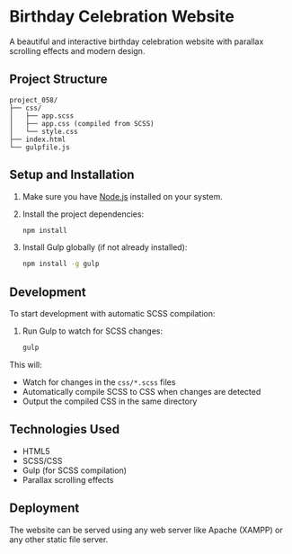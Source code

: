 # Birthday Celebration Website

A beautiful and interactive birthday celebration website with parallax scrolling effects and modern design.

## Project Structure

```
project_058/
├── css/
│   ├── app.scss
│   ├── app.css (compiled from SCSS)
│   └── style.css
├── index.html
└── gulpfile.js
```

## Setup and Installation

1. Make sure you have [Node.js](https://nodejs.org/) installed on your system.

2. Install the project dependencies:
   ```bash
   npm install
   ```

3. Install Gulp globally (if not already installed):
   ```bash
   npm install -g gulp
   ```

## Development

To start development with automatic SCSS compilation:

1. Run Gulp to watch for SCSS changes:
   ```bash
   gulp
   ```

This will:
- Watch for changes in the `css/*.scss` files
- Automatically compile SCSS to CSS when changes are detected
- Output the compiled CSS in the same directory

## Technologies Used

- HTML5
- SCSS/CSS
- Gulp (for SCSS compilation)
- Parallax scrolling effects

## Deployment

The website can be served using any web server like Apache (XAMPP) or any other static file server.
